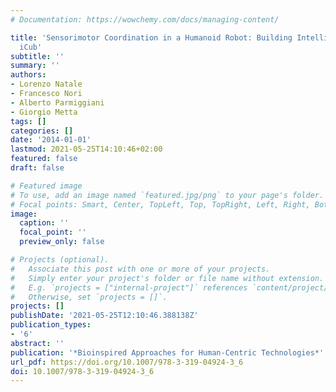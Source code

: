 ```yaml
---
# Documentation: https://wowchemy.com/docs/managing-content/

title: 'Sensorimotor Coordination in a Humanoid Robot: Building Intelligence on the
  iCub'
subtitle: ''
summary: ''
authors:
- Lorenzo Natale
- Francesco Nori
- Alberto Parmiggiani
- Giorgio Metta
tags: []
categories: []
date: '2014-01-01'
lastmod: 2021-05-25T14:10:46+02:00
featured: false
draft: false

# Featured image
# To use, add an image named `featured.jpg/png` to your page's folder.
# Focal points: Smart, Center, TopLeft, Top, TopRight, Left, Right, BottomLeft, Bottom, BottomRight.
image:
  caption: ''
  focal_point: ''
  preview_only: false

# Projects (optional).
#   Associate this post with one or more of your projects.
#   Simply enter your project's folder or file name without extension.
#   E.g. `projects = ["internal-project"]` references `content/project/deep-learning/index.md`.
#   Otherwise, set `projects = []`.
projects: []
publishDate: '2021-05-25T12:10:46.388138Z'
publication_types:
- '6'
abstract: ''
publication: '*Bioinspired Approaches for Human-Centric Technologies*'
url_pdf: https://doi.org/10.1007/978-3-319-04924-3_6
doi: 10.1007/978-3-319-04924-3_6
---
```

